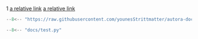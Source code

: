 
1
[a relative link](index_1.md)
[a relative link](index_2.md)

```python title="test.py"
--8<-- "https://raw.githubusercontent.com/younesStrittmatter/autora-docs-test-repo/main/docs/test.py"
```

```python title="test.py"
--8<-- "docs/test.py"
```
